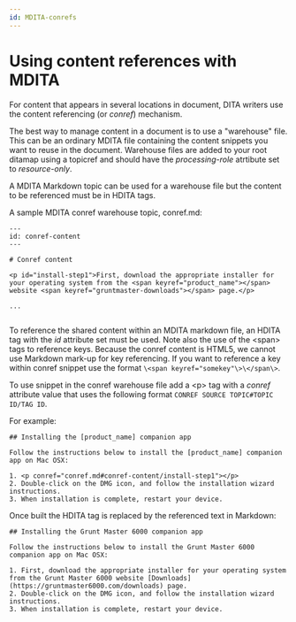 ```yaml
---
id: MDITA-conrefs
---
```


# Using content references with MDITA

For content that appears in several locations in document, DITA writers use the content referencing (or *conref*) mechanism.

The best way to manage content in a document is to use a "warehouse" file. This can be an ordinary MDITA file containing the content snippets you want to reuse in the document. Warehouse files are added to your root ditamap using a topicref and should have the *processing-role* atrtibute set to *resource-only*. 

A MDITA Markdown topic can be used for a warehouse file but the content to be referenced must be in HDITA tags.

A sample MDITA conref warehouse topic, conref.md:
```
---
id: conref-content
---

# Conref content

<p id="install-step1">First, download the appropriate installer for your operating system from the <span keyref="product_name"></span> website <span keyref="gruntmaster-downloads"></span> page.</p>

...
 
```
To reference the shared content within an MDITA markdown file, an HDITA tag with the *id* attribute set must be used. Note also the use of the \<span\> tags to reference keys. Because the conref content is HTML5, we cannot use Markdown mark-up for key referencing. If you want to reference a key within conref snippet use the format `\<span keyref="somekey"\>\</span\>`.

To use snippet in the conref warehouse file add a \<p\> tag with a *conref* attribute value that uses the following format `CONREF SOURCE TOPIC#TOPIC ID/TAG ID`. 

For example:
```
## Installing the [product_name] companion app

Follow the instructions below to install the [product_name] companion app on Mac OSX:

1. <p conref="conref.md#conref-content/install-step1"></p>
2. Double-click on the DMG icon, and follow the installation wizard instructions.
3. When installation is complete, restart your device.
```
Once built the HDITA tag is replaced by the referenced text in Markdown:
```
## Installing the Grunt Master 6000 companion app

Follow the instructions below to install the Grunt Master 6000 companion app on Mac OSX:

1. First, download the appropriate installer for your operating system from the Grunt Master 6000 website [Downloads](https://gruntmaster6000.com/downloads) page.
2. Double-click on the DMG icon, and follow the installation wizard instructions.
3. When installation is complete, restart your device.
```



